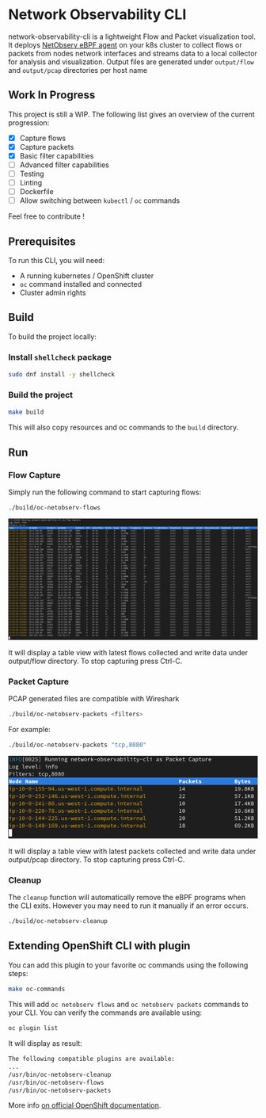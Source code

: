 # Network Observability CLI

network-observability-cli is a lightweight Flow and Packet visualization tool.
It deploys [NetObserv eBPF agent](https://github.com/netobserv/netobserv-ebpf-agent) on your k8s cluster to collect flows or packets from nodes network interfaces
and streams data to a local collector for analysis and visualization.
Output files are generated under `output/flow` and `output/pcap` directories per host name

## Work In Progress

This project is still a WIP. The following list gives an overview of the current progression:

- [x] Capture flows
- [x] Capture packets
- [x] Basic filter capabilities
- [ ] Advanced filter capabilities
- [ ] Testing
- [ ] Linting
- [ ] Dockerfile
- [ ] Allow switching between `kubectl` / `oc` commands

Feel free to contribute !

## Prerequisites

To run this CLI, you will need:
- A running kubernetes / OpenShift cluster
- `oc` command installed and connected
- Cluster admin rights

## Build

To build the project locally:

### Install `shellcheck` package

```bash
sudo dnf install -y shellcheck
```

### Build the project

```bash
make build
```

This will also copy resources and oc commands to the `build` directory.

## Run

### Flow Capture

Simply run the following command to start capturing flows:

```bash
./build/oc-netobserv-flows
```

![flows](./img/flow-table.png)

It will display a table view with latest flows collected and write data under output/flow directory.
To stop capturing press Ctrl-C.

### Packet Capture

PCAP generated files are compatible with Wireshark

```bash
./build/oc-netobserv-packets <filters>
```

For example:

```bash
./build/oc-netobserv-packets "tcp,8080"
```

![packets](./img/packet-table.png)

It will display a table view with latest packets collected and write data under output/pcap directory.
To stop capturing press Ctrl-C.

### Cleanup

The `cleanup` function will automatically remove the eBPF programs when the CLI exits. However you may need to run it manually if an error occurs.

```bash
./build/oc-netobserv-cleanup
```

## Extending OpenShift CLI with plugin

You can add this plugin to your favorite oc commands using the following steps:

```bash
make oc-commands
```

This will add `oc netobserv flows` and `oc netobserv packets` commands to your CLI.
You can verify the commands are available using:

```bash
oc plugin list
```

It will display as result:

```
The following compatible plugins are available:
...
/usr/bin/oc-netobserv-cleanup
/usr/bin/oc-netobserv-flows
/usr/bin/oc-netobserv-packets
```

More info [on official OpenShift documentation](https://docs.openshift.com/container-platform/4.14/cli_reference/openshift_cli/extending-cli-plugins.html).
